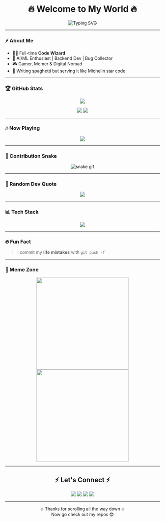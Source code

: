 <h1 align="center">🔥 Welcome to My World 🔥</h1>

<p align="center">
  <img src="https://readme-typing-svg.herokuapp.com?font=Fira+Code&pause=1000&center=true&width=435&lines=👋+Hello%2C+World!;💻+I+am+an+Open+Source+Addict;🚀+Building+Cool+Projects;😎+Making+Code+Look+Sexy" alt="Typing SVG" />
</p>

---

### ⚡ About Me
- 🧑‍💻 Full-time **Code Wizard**  
- 🤖 AI/ML Enthusiast | Backend Dev | Bug Collector  
- 🎮 Gamer, Memer & Digital Nomad  
- 🥶 Writing spaghetti but serving it like Michelin star code  

---

### 🏆 GitHub Stats
<p align="center">
  <img src="https://github-profile-trophy.vercel.app/?username=YOUR_USERNAME&theme=radical&no-frame=true&margin-w=15&margin-h=15" />
</p>

<p align="center">
  <img src="https://github-readme-stats.vercel.app/api?username=YOUR_USERNAME&show_icons=true&theme=tokyonight" />
  <img src="https://github-readme-streak-stats.herokuapp.com?user=YOUR_USERNAME&theme=tokyonight" />
</p>

---

### 🎶 Now Playing
<p align="center">
  <img src="https://spotify-github-profile.vercel.app/api/view?uid=YOUR_SPOTIFY_ID&cover_image=true&theme=default&bar_color_cover=true" />
</p>

---

### 🐍 Contribution Snake
<p align="center">
  <img src="https://raw.githubusercontent.com/YOUR_USERNAME/YOUR_USERNAME/output/github-contribution-grid-snake.svg" alt="snake gif" />
</p>

---

### 🚀 Random Dev Quote
<p align="center">
  <img src="https://quotes-github-readme.vercel.app/api?type=horizontal&theme=radical" />
</p>

---

### 📊 Tech Stack
<p align="center">
  <img src="https://skillicons.dev/icons?i=python,js,ts,react,nodejs,flask,mongodb,mysql,java,cpp,git,linux,docker,aws" />
</p>

---

### 🔥 Fun Fact
> I commit my **life mistakes** with `git push -f`  

---

### 🤡 Meme Zone
<p align="center">
  <img src="https://media.giphy.com/media/3oKIPwoeGErMmaI43C/giphy.gif" width="300" />
  <img src="https://media.giphy.com/media/26xBP3lPAFz9FqF0w/giphy.gif" width="300" />
</p>

---

<h2 align="center">⚡ Let's Connect ⚡</h2>
<p align="center">
  <a href="https://twitter.com/YOUR_HANDLE"><img src="https://skillicons.dev/icons?i=twitter" /></a>
  <a href="https://linkedin.com/in/YOUR_HANDLE"><img src="https://skillicons.dev/icons?i=linkedin" /></a>
  <a href="https://discord.gg/YOUR_INVITE"><img src="https://skillicons.dev/icons?i=discord" /></a>
  <a href="mailto:your@email.com"><img src="https://skillicons.dev/icons?i=gmail" /></a>
</p>

---

<p align="center">🔥 Thanks for scrolling all the way down 🔥<br/> Now go check out my repos 😎</p>
